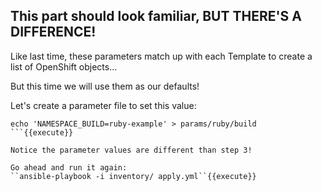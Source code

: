 ## This part should look familiar, BUT THERE'S A DIFFERENCE!

Like last time, these parameters match up with each Template to create a list of OpenShift objects...

But this time we will use them as our defaults!

Let's create a parameter file to set this value:

```
echo 'NAMESPACE_BUILD=ruby-example' > params/ruby/build
```{{execute}}

Notice the parameter values are different than step 3! 

Go ahead and run it again:
``ansible-playbook -i inventory/ apply.yml``{{execute}}



